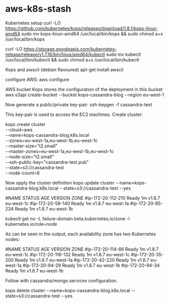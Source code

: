 # aws-k8s-stash

Kubernetes setup
curl -LO https://github.com/kubernetes/kops/releases/download/1.8.1/kops-linux-amd64 
sudo mv kops-linux-amd64 /usr/local/bin/kops && sudo chmod a+x /usr/local/bin/kops

curl -LO https://storage.googleapis.com/kubernetes-release/release/v1.7.16/bin/linux/amd64/kubectl
sudo mv kubectl /usr/local/bin/kubectl && sudo chmod a+x /usr/local/bin/kubectl

Kops and awscli (debian flavoured)
apt-get install awscli

configure AWS:
aws configure

AWS bucket Kops stores the configuration of the deployment in this bucket
aws s3api create-bucket --bucket kops-cassandra-blog --region eu-west-1

Now generate a public/private key-pair:
ssh-keygen -f cassandra-test

This key-pair is used to access the EC2 machines. Create cluster:

kops create cluster \
--cloud=aws \
--name=kops-cassandra-blog.k8s.local \
--zones=eu-west-1a,eu-west-1b,eu-west-1c \
--master-size="t2.small" \
--master-zones=eu-west-1a,eu-west-1b,eu-west-1c \
--node-size="t2.small" \
--ssh-public-key="cassandra-test.pub" \
--state=s3://cassandra-test \
--node-count=6

Now apply the cluster definition
kops update cluster --name=kops-cassandra-blog.k8s.local --state=s3://cassandra-test --yes

#NAME               STATUS  AGE  VERSION  ZONE
#ip-172-20-112-210  Ready   1m   v1.8.7   eu-west-1c
#ip-172-20-58-140   Ready   1m   v1.8.7   eu-west-1a
#ip-172-20-85-234   Ready   1m   v1.8.7   eu-west-1b

kubectl get no -L failure-domain.beta.kubernetes.io/zone -l kubernetes.io/role=node 

As can be seen in the output, each availability zone has two Kubernetes nodes:

#NAME               STATUS    AGE  VERSION  ZONE
#ip-172-20-114-66   Ready     1m   v1.8.7   eu-west-1c
#ip-172-20-116-132  Ready     1m   v1.8.7   eu-west-1c
#ip-172-20-35-200   Ready     1m   v1.8.7   eu-west-1a
#ip-172-20-42-220   Ready     1m   v1.8.7   eu-west-1a
#ip-172-20-94-29    Ready     1m   v1.8.7   eu-west-1b
#ip-172-20-94-34    Ready     1m   v1.8.7   eu-west-1b

Follow with cassandra/mongo.services configuration.

kops delete cluster --name=kops-cassandra-blog.k8s.local --state=s3://cassandra-test --yes

